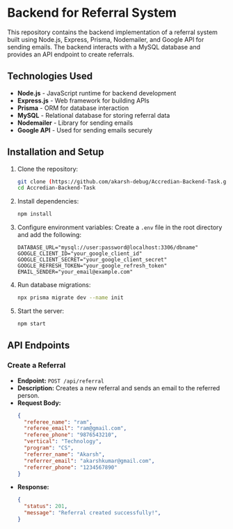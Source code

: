 # Backend for Referral System

This repository contains the backend implementation of a referral system built using Node.js, Express, Prisma, Nodemailer, and Google API for sending emails. The backend interacts with a MySQL database and provides an API endpoint to create referrals.

## Technologies Used

- **Node.js** - JavaScript runtime for backend development
- **Express.js** - Web framework for building APIs
- **Prisma** - ORM for database interaction
- **MySQL** - Relational database for storing referral data
- **Nodemailer** - Library for sending emails
- **Google API** - Used for sending emails securely

## Installation and Setup

1. Clone the repository:
   ```sh
   git clone (https://github.com/akarsh-debug/Accredian-Backend-Task.git)
   cd Accredian-Backend-Task
   ```
2. Install dependencies:
   ```sh
   npm install
   ```
3. Configure environment variables:
   Create a `.env` file in the root directory and add the following:
   ```env
   DATABASE_URL="mysql://user:password@localhost:3306/dbname"
   GOOGLE_CLIENT_ID="your_google_client_id"
   GOOGLE_CLIENT_SECRET="your_google_client_secret"
   GOOGLE_REFRESH_TOKEN="your_google_refresh_token"
   EMAIL_SENDER="your_email@example.com"
   ```
4. Run database migrations:
   ```sh
   npx prisma migrate dev --name init
   ```
5. Start the server:
   ```sh
   npm start
   ```

## API Endpoints

### Create a Referral

- **Endpoint:** `POST /api/referral`
- **Description:** Creates a new referral and sends an email to the referred person.
- **Request Body:**
  ```json
  {
    "referee_name": "ram",
    "referee_email": "ram@gmail.com",
    "referee_phone": "9876543210",
    "vertical": "Technology",
    "program": "CS",
    "referrer_name": "Akarsh",
    "referrer_email": "akarshkumar@gmail.com",
    "referrer_phone": "1234567890"
  }
  ```
- **Response:**
  ```json
  {
    "status": 201,
    "message": "Referral created successfully!",
  }
  ```

